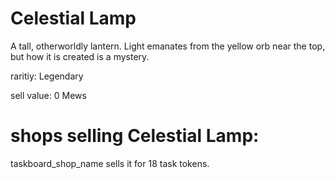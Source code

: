 # Celestial Lamp

A tall, otherworldly lantern. Light emanates from the yellow orb near the top, but how it is created is a mystery.

raritiy: Legendary

sell value: 0 Mews

# shops selling Celestial Lamp:

taskboard_shop_name sells it for 18 task tokens.